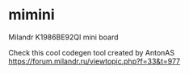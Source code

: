 # mimini
Milandr K1986BE92QI mini board



Check this cool codegen tool created by AntonAS https://forum.milandr.ru/viewtopic.php?f=33&t=977

